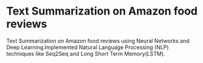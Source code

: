 # Text Summarization on Amazon food reviews

Text Summarization on Amazon food reviews using Neural Networks and Deep Learning.Implemented Natural Language Processing (NLP) techniques like Seq2Seq and Long Short Term Memory(LSTM).
